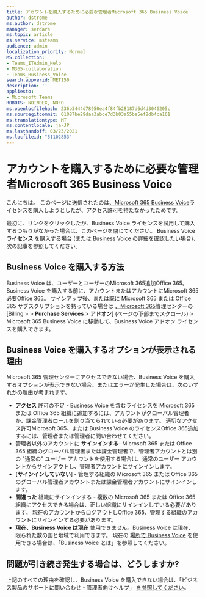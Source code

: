 ```yaml
---
title: アカウントを購入するために必要な管理者Microsoft 365 Business Voice
author: dstrome
ms.author: dstrome
manager: serdars
ms.topic: article
ms.service: msteams
audience: admin
localization_priority: Normal
MS.collection:
- Teams_ITAdmin_Help
- M365-collaboration
- Teams_Business_Voice
search.appverid: MET150
description: ''
appliesto:
- Microsoft Teams
ROBOTS: NOINDEX, NOFO
ms.openlocfilehash: 236b3444d78950ea4f84fb28187d6d4d3046205c
ms.sourcegitcommit: 01087be29daa3abce7d3b03a55ba5ef8db4ca161
ms.translationtype: MT
ms.contentlocale: ja-JP
ms.lasthandoff: 03/23/2021
ms.locfileid: "51102853"
---
```

# <a name="admin-permissions-needed-to-buy-microsoft-365-business-voice"></a>アカウントを購入するために必要な管理者Microsoft 365 Business Voice

こんにちは。 このページに送信されたのは[、Microsoft 365 Business Voice](../whats-business-voice.md)ライセンスを購入しようとしたが、アクセス許可を持たなかったためです。

最初に、リンクをクリックしたが、Business Voice ライセンスを試用して購入するつもりがなかった場合は、このページを閉じてください。 Business Voice **ライセンス** を購入する場合 (または Business Voice の詳細を確認したい場合)、次の記事を参照してください。

## <a name="how-can-i-buy-business-voice"></a>Business Voice を購入する方法

Business Voice は、ユーザーとユーザーのMicrosoft 365追加Office 365。 Business Voice を購入する前に、アカウントまたはアカウントにMicrosoft 365必要Office 365。 サインアップ後、または既に Microsoft 365 または Office 365 サブスクリプションを持っている場合は [、Microsoft 365](https://admin.microsoft.com)管理センターの [Billing  >    >  **Purchase Services**  >  **アドオン**] (ページの下部までスクロール) > Microsoft 365 Business Voice に移動して、Business Voice アドオン ライセンスを購入できます。

## <a name="why-dont-i-see-an-option-to-buy-business-voice"></a>Business Voice を購入するオプションが表示される理由

Microsoft 365 管理センターにアクセスできない場合、Business Voice を購入するオプションが表示できない場合、またはエラーが発生した場合は、次のいずれかの理由が考まれます。

- **アクセス** 許可の不足 - Business Voice を含むライセンスを Microsoft 365 または Office 365 組織に追加するには、アカウントがグローバル管理者か、課金管理者ロールを割り当てられている必要があります。 適切なアクセス許可Microsoft 365、または Business Voice のライセンスOffice 365追加するには、管理者または管理者に問い合わせてください。
- 管理者以外のアカウントに **サインインする**- Microsoft 365 または Office 365 組織のグローバル管理者または課金管理者で、管理者アカウントとは別の "通常の" ユーザー アカウントを使用する場合は、通常のユーザー アカウントからサインアウトし、管理者アカウントにサインインします。
- **[サインインしていない**] - 管理する組織の Microsoft 365 または Office 365 のグローバル管理者アカウントまたは課金管理者アカウントにサインインします。
- **間違った** 組織にサインインする - 複数の Microsoft 365 または Office 365 組織にアクセスできる場合は、正しい組織にサインインしている必要があります。 現在のアカウントからログアウトしOffice 365、管理する組織のアカウントにサインインする必要があります。
- **現在、Business Voice は現在** 使用できません。Business Voice は現在、限られた数の国と地域で利用できます。 現在の [場所で Business Voice](../whats-business-voice.md) を使用できる場合は、「Business Voice とは」を参照してください。

## <a name="what-if-im-still-having-trouble"></a>問題が引き続き発生する場合は、どうしますか?

上記のすべての理由を確認し、Business Voice を購入できない場合は、「ビジネス製品のサポートに問い合わせ - 管理者向けヘルプ」 [を参照してください](/microsoft-365/admin/contact-support-for-business-products)。
